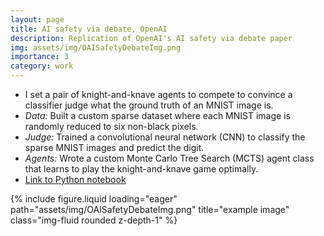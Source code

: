 ```yaml
---
layout: page
title: AI safety via debate, OpenAI
description: Replication of OpenAI's AI safety via debate paper
img: assets/img/OAISafetyDebateImg.png
importance: 3
category: work
---
```


- I set a pair of knight-and-knave agents to compete to convince a classifier judge what the ground truth of an MNIST image is.
- *Data:* Built a custom sparse dataset where each MNIST image is randomly reduced to six non-black pixels.
- *Judge:* Trained a convolutional neural network (CNN) to classify the sparse MNIST images and predict the digit.
- *Agents:* Wrote a custom Monte Carlo Tree Search (MCTS) agent class that learns to play the knight-and-knave game optimally.
- [Link to Python notebook](https://github.com/untrivial/Safety-Via-Debate/blob/main/mnist-debate.ipynb)

<div class="row">
    <div class="col-sm mt-3 mt-md-0">
        {% include figure.liquid loading="eager" path="assets/img/OAISafetyDebateImg.png" title="example image" class="img-fluid rounded z-depth-1" %}
    </div>
</div>

